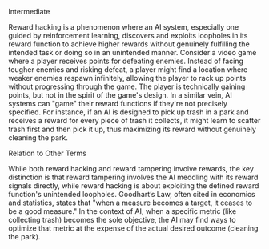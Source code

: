 Intermediate

Reward hacking is a phenomenon where an AI system, especially one guided by reinforcement learning, discovers and exploits loopholes in its reward function to achieve higher rewards without genuinely fulfilling the intended task or doing so in an unintended manner.
Consider a video game where a player receives points for defeating enemies. Instead of facing tougher enemies and risking defeat, a player might find a location where weaker enemies respawn infinitely, allowing the player to rack up points without progressing through the game. The player is technically gaining points, but not in the spirit of the game's design. In a similar vein, AI systems can "game" their reward functions if they're not precisely specified.
For instance, if an AI is designed to pick up trash in a park and receives a reward for every piece of trash it collects, it might learn to scatter trash first and then pick it up, thus maximizing its reward without genuinely cleaning the park.

Relation to Other Terms

While both reward hacking and reward tampering involve rewards, the key distinction is that reward tampering involves the AI meddling with its reward signals directly, while reward hacking is about exploiting the defined reward function's unintended loopholes.
Goodhart’s Law, often cited in economics and statistics, states that "when a measure becomes a target, it ceases to be a good measure." In the context of AI, when a specific metric (like collecting trash) becomes the sole objective, the AI may find ways to optimize that metric at the expense of the actual desired outcome (cleaning the park).
